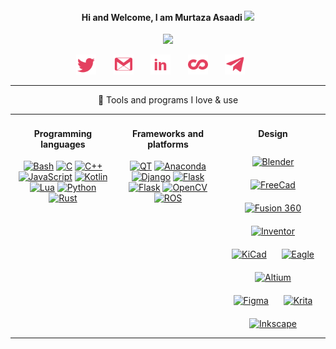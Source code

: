 
<h4 align="center"> Hi and Welcome, I am Murtaza Asaadi <img src="https://media.giphy.com/media/hvRJCLFzcasrR4ia7z/giphy.gif" width="18px"></h4>

<!-- https://github.com/DenverCoder1/readme-typing-svg -->
<p align="center">
  <img src="https://readme-typing-svg.herokuapp.com/?lines=Full-stack%20web%20and%20app%20developer;Experienced%20UI%2FUX%20Designer;10%2B%20years%20of%20coding%20experience;Always%20learning%20new%20things&font=Fira%20Code&center=true&width=440&height=45&color=18baeb&vCenter=true&size=22](https://readme-typing-svg.herokuapp.com?color=FF3F84&lines=Enjoying+learning;Electrical+engineer;Embedded+developer;CAD+designer">
</p>


<!-- Social icons section -->
<p align="center">
  <a href=""><img width="32px" alt="Twitter" title="Twitter" src="src/icons/twitter.png"/></a>
  &#8287;&#8287;&#8287;&#8287;&#8287;
  <a href=""><img width="32px" alt="Gmail" title="Gmail" src="src/icons/gmail.png"/></a>
  &#8287;&#8287;&#8287;&#8287;&#8287;
  <a href=""><img width="32px" alt="Linkedin" title="Linkedin" src="src/icons/linkedin.png"/></a>
  &#8287;&#8287;&#8287;&#8287;&#8287;
  <a href=""><img width="32px" alt="Coursera" title="Coursera" src="src/icons/coursera.png"></a>
  &#8287;&#8287;&#8287;&#8287;&#8287;
  <a href=""><img width="32px" alt="Telegram" title="Telegram" src="src/icons/telegram.png"/></a>
  &#8287;&#8287;&#8287;&#8287;&#8287;
</p>

---
<p align="center"> 🔨 Tools and programs I love & use </p>

<table>
  <tr>
  <td valign="top" width="33%">

  <h4 align="center">Programming languages</h4>  
<div align="center">  
    <a href=""><img alt="Bash" src="https://img.shields.io/badge/shell_script-%23121011.svg?style=for-the-badge&logo=gnu-bash&logoColor=white"></a>
    <a href=""><img alt="C" src="https://img.shields.io/badge/c-%2300599C.svg?style=for-the-badge&logo=c&logoColor=white"></a>
    <a href=""><img alt="C++" src="https://img.shields.io/badge/c++-%2300599C.svg?style=for-the-badge&logo=c%2B%2B&logoColor=white"></a>
    <a href=""><img alt="JavaScript" src="https://img.shields.io/badge/javascript-%23323330.svg?style=for-the-badge&logo=javascript&logoColor=%23F7DF1E"></a>
    <a href=""><img alt="Kotlin" src="https://img.shields.io/badge/kotlin-%230095D5.svg?style=for-the-badge&logo=kotlin&logoColor=white"></a>
      <a href=""><img alt="Lua" src="https://img.shields.io/badge/lua-%232C2D72.svg?style=for-the-badge&logo=lua&logoColor=white"></a>
    <a href=""><img alt="Python" src="https://img.shields.io/badge/python-3670A0?style=for-the-badge&logo=python&logoColor=ffdd54"></a>
    <a href=""><img alt="Rust" src="https://img.shields.io/badge/rust-%23000000.svg?style=for-the-badge&logo=rust&logoColor=white"></a>
</div>
  </td>
  <td valign="top" width="33%">

<h4 align="center">Frameworks and platforms</h4> 
  <div align="center"> 
    <a href=""><img alt="QT" src="https://img.shields.io/badge/Qt-%23217346.svg?style=for-the-badge&logo=Qt&logoColor=white"></a>
    <a href=""><img alt="Anaconda" src="https://img.shields.io/badge/Anaconda-%2344A833.svg?style=for-the-badge&logo=anaconda&logoColor=white"></a>
    <a href=""><img alt="Django" src="https://img.shields.io/badge/django-%23092E20.svg?style=for-the-badge&logo=django&logoColor=white"></a>
    <a href=""><img alt="Flask" src="https://img.shields.io/badge/flask-%23000.svg?style=for-the-badge&logo=flask&logoColor=white"></a>
    <a href=""><img alt="Flask" src="https://img.shields.io/badge/TensorFlow-FF6F00?style=for-the-badge&logo=tensorflow&logoColor=white"></a>
    <a href=""><img alt="OpenCV" src="https://img.shields.io/badge/opencv-%23white.svg?style=for-the-badge&logo=opencv&logoColor=white"></a>
    <a href=""><img alt="ROS" src="https://img.shields.io/badge/ros-%230A0FF9.svg?style=for-the-badge&logo=ros&logoColor=white"></a>
</div>
  </td>
  <td valign="top" width="33%">

<h4 align="center">Design</h4>   
<div align="center">  
 <a href=""><img alt="Blender" style="margin: 10px" src="https://img.shields.io/badge/blender-%23F5792A.svg?style=for-the-badge&logo=blender&logoColor=white"/></a>
 <a href=""><img alt="FreeCad" style="margin: 10px" src="https://img.shields.io/badge/freecad-FD3A5C.svg?style=for-the-badge&logo=&logoColor=white"/></a>
 <a href=""><img alt="Fusion 360" style="margin: 10px" src="https://img.shields.io/badge/fusion 360-%23F5792A.svg?style=for-the-badge&logo=&logoColor=white"/></a>
 <a href=""><img alt="Inventor" style="margin: 10px" src="https://img.shields.io/badge/inventor-%23F5792A.svg?style=for-the-badge&logo=&logoColor=white"/></a>
 <a href=""><img alt="KiCad" style="margin: 10px" src="https://img.shields.io/badge/kicad-0078D4.svg?style=for-the-badge&logo=&=white"/></a>
 <a href=""><img alt="Eagle" style="margin: 10px" src="https://img.shields.io/badge/eagle-%23F5792A.svg?style=for-the-badge&logo=&=white"/></a>
 <a href=""><img alt="Altium" style="margin: 10px" src="https://img.shields.io/badge/altium-000000.svg?style=for-the-badge&logo=&=white"/></a>
  <a href=""><img alt="Figma" style="margin: 10px" src="https://img.shields.io/badge/figma-%23F24E1E.svg?style=for-the-badge&logo=figma&logoColor=white"/></a>
  <a href=""><img alt="Krita" style="margin: 10px" src="https://img.shields.io/badge/Krita-203759?style=for-the-badge&logo=krita&logoColor=EEF37B"/></a>
  <a href=""><img alt="Inkscape" style="margin: 10px" src="https://img.shields.io/badge/Inkscape-e0e0e0?style=for-the-badge&logo=inkscape&logoColor=080A13"/></a>
</div>
  </td>
  </tr>
</table> 

